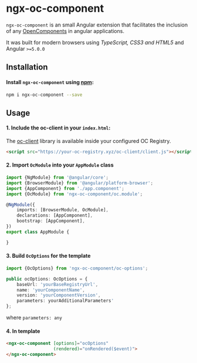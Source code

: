 # ngx-oc-component

`ngx-oc-component` is an small Angular extension that facilitates the inclusion of any [OpenComponents](https://github.com/opencomponents/oc) in angular applications.

It was built for modern browsers using _TypeScript, CSS3 and HTML5_ and Angular `>=5.0.0`

## Installation
#### Install `ngx-oc-component` using [npm](https://www.npmjs.com/package/ngx-oc-component):
```sh
npm i ngx-oc-component --save
```

## Usage
#### 1. Include the oc-client in your `index.html`:
The [oc-client](https://github.com/opencomponents/oc/wiki/Browser-client) library is available inside your configured OC Registry. 
```html
<script src="https://your-oc-registry.xyz/oc-client/client.js"></script>
```

#### 2. Import `OcModule` into your `AppModule` class
```ts
import {NgModule} from '@angular/core';
import {BrowserModule} from '@angular/platform-browser';
import {AppComponent} from './app.component';
import {OcModule} from 'ngx-oc-component/oc.module';

@NgModule({
    imports: [BrowserModule, OcModule],
    declarations: [AppComponent],
    bootstrap: [AppComponent],
})
export class AppModule {

}
```
#### 3. Build `OcOptions` for the template
```ts
import {OcOptions} from 'ngx-oc-component/oc-options';

public ocOptions: OcOptions = {
    baseUrl: 'yourBaseRegistryUrl',
    name: 'yourComponentName',
    version: 'yourComponentVersion',
    parameters: yourAdditionalParameters'
};
``` 
where `parameters: any`

#### 4. In template
```html
<ngx-oc-component [options]="ocOptions"
                  (rendered)="onRendered($event)">
</ngx-oc-component>
```
